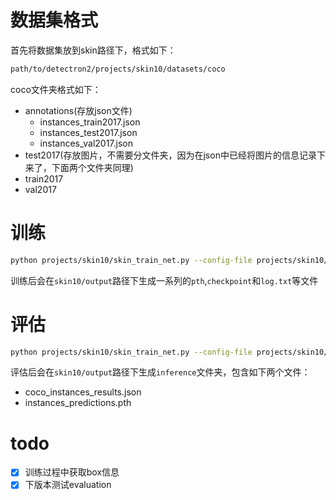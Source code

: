 
# 数据集格式
首先将数据集放到skin路径下，格式如下：

```bash
path/to/detectron2/projects/skin10/datasets/coco
```

coco文件夹格式如下：

- annotations(存放json文件)
  - instances_train2017.json
  - instances_test2017.json
  - instances_val2017.json
- test2017(存放图片，不需要分文件夹，因为在json中已经将图片的信息记录下来了，下面两个文件夹同理)
- train2017
- val2017


# 训练
```bash
python projects/skin10/skin_train_net.py --config-file projects/skin10/config/faster_rcnn_R_101_FPN_3x.yaml SOLVER.IMS_PER_BATCH 2 SOLVER.BASE_LR 0.0025
```

训练后会在`skin10/output`路径下生成一系列的`pth`,`checkpoint`和`log.txt`等文件

# 评估

```bash
python projects/skin10/skin_train_net.py --config-file projects/skin10/config/faster_rcnn_R_101_FPN_3x.yaml --eval-only MODEL.WEIGHTS output/model_0219999.pth
```

评估后会在`skin10/output`路径下生成`inference`文件夹，包含如下两个文件：
- coco_instances_results.json  
- instances_predictions.pth


# todo

- [x] 训练过程中获取box信息
- [x] 下版本测试evaluation